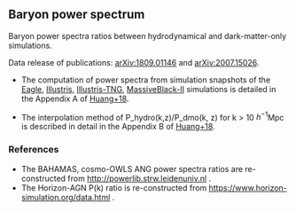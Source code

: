 ## Baryon power spectrum 

Baryon power spectra ratios between hydrodynamical and dark-matter-only simulations.

Data release of publications: [arXiv:1809.01146](https://arxiv.org/abs/1809.01146) and [arXiv:2007.15026](https://arxiv.org/abs/2007.15026).

- The computation of power spectra from simulation snapshots of the [Eagle](http://icc.dur.ac.uk/Eagle/), [Illustris](https://www.illustris-project.org), [Illustris-TNG](https://www.tng-project.org), [MassiveBlack-II](https://arxiv.org/abs/1402.0888) simulations is detailed in the Appendix A of [Huang+18](https://arxiv.org/pdf/1809.01146.pdf).

- The interpolation method of P_hydro(k,z)/P_dmo(k, z) for k > 10 $h^{-1}$Mpc is described in detail in the Appendix B of [Huang+18](https://arxiv.org/pdf/1809.01146.pdf).

### References
- The BAHAMAS, cosmo-OWLS ANG power spectra ratios are re-constructed from http://powerlib.strw.leidenuniv.nl .
- The Horizon-AGN P(k) ratio is re-constructed from https://www.horizon-simulation.org/data.html .
